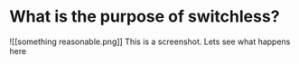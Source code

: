 # What is the purpose of switchless? 

![[something reasonable.png]]
This is a screenshot. Lets see what happens here

